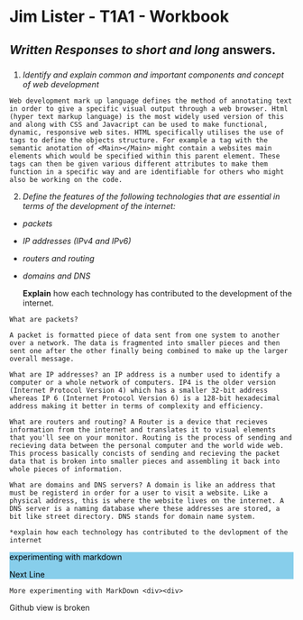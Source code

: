 # **Jim Lister - T1A1 - Workbook**
 ## *Written Responses to short and long* answers.

### 
1. *Identify and explain common and important components and concept of web development*
 

``` 
Web development mark up language defines the method of annotating text in order to give a specific visual output through a web browser. Html (hyper text markup language) is the most widely used version of this and along with CSS and Javacript can be used to make functional, dynamic, responsive web sites. HTML specifically utilises the use of tags to define the objects structure. For example a tag with the semantic anotation of <Main></Main> might contain a websites main elements which would be specified within this parent element. These tags can then be given various different attributes to make them function in a specific way and are identifiable for others who might also be working on the code. 
```
2. *Define the features of the following technologies that are essential in terms of the development of the internet:*
* *packets*
* *IP addresses (IPv4 and IPv6)*
* *routers and routing*
* *domains and DNS*

  __Explain__ how each technology has contributed to the development of the internet.   


```
What are packets? 

A packet is formatted piece of data sent from one system to another over a network. The data is fragmented into smaller pieces and then sent one after the other finally being combined to make up the larger overall message.

What are IP addresses? an IP address is a number used to identify a computer or a whole network of computers. IP4 is the older version (Internet Protocol Version 4) which has a smaller 32-bit address whereas IP 6 (Internet Protocol Version 6) is a 128-bit hexadecimal address making it better in terms of complexity and efficiency.

What are routers and routing? A Router is a device that recieves information from the internet and translates it to visual elements that you'll see on your monitor. Routing is the process of sending and recieving data between the personal computer and the world wide web. This process basically concists of sending and recieving the packet data that is broken into smaller pieces and assembling it back into whole pieces of information. 

What are domains and DNS servers? A domain is like an address that must be registerd in order for a user to visit a website. Like a physical address, this is where the website lives on the internet. A DNS server is a naming database where these addresses are stored, a bit like street directory. DNS stands for domain name system.

*explain how each technology has contributed to the devlopment of the internet
```


<div style = "background-color : skyblue; color : black" width = "100  %">experimenting with markdown

Next Line

</div>

```
More experimenting with MarkDown <div><div>
```
Github view is broken
